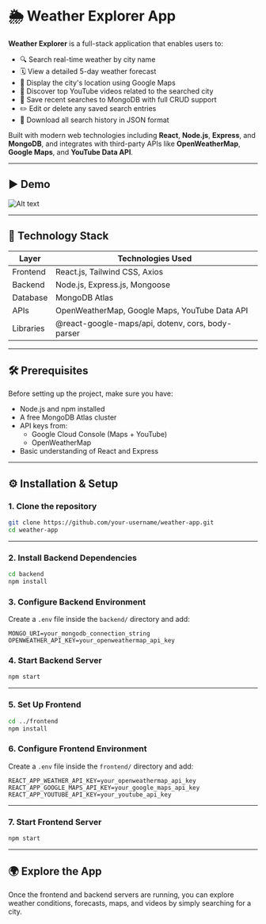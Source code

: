 # 🌦️ Weather Explorer App

**Weather Explorer** is a full-stack application that enables users to:

- 🔍 Search real-time weather by city name  
- 🗓️ View a detailed 5-day weather forecast  
- 📍 Display the city's location using Google Maps  
- 🎥 Discover top YouTube videos related to the searched city  
- 📝 Save recent searches to MongoDB with full CRUD support  
- ✏️ Edit or delete any saved search entries  
- 📄 Download all search history in JSON format  

Built with modern web technologies including **React**, **Node.js**, **Express**, and **MongoDB**, and integrates with third-party APIs like **OpenWeatherMap**, **Google Maps**, and **YouTube Data API**.

---
## ▶️ Demo

![Alt text](Demo.gif)

---



## 🚀 Technology Stack

| Layer      | Technologies Used                                  |
|------------|-----------------------------------------------------|
| Frontend   | React.js, Tailwind CSS, Axios                      |
| Backend    | Node.js, Express.js, Mongoose                      |
| Database   | MongoDB Atlas                                      |
| APIs       | OpenWeatherMap, Google Maps, YouTube Data API     |
| Libraries  | @react-google-maps/api, dotenv, cors, body-parser |

---

## 🛠️ Prerequisites

Before setting up the project, make sure you have:

- Node.js and npm installed  
- A free MongoDB Atlas cluster  
- API keys from:
  - Google Cloud Console (Maps + YouTube)
  - OpenWeatherMap  
- Basic understanding of React and Express  

---

## ⚙️ Installation & Setup

### 1. Clone the repository

```bash
git clone https://github.com/your-username/weather-app.git
cd weather-app
```

---

### 2. Install Backend Dependencies

```bash
cd backend
npm install
```

### 3. Configure Backend Environment

Create a `.env` file inside the `backend/` directory and add:

```
MONGO_URI=your_mongodb_connection_string
OPENWEATHER_API_KEY=your_openweathermap_api_key
```

### 4. Start Backend Server

```bash
npm start
```

---

### 5. Set Up Frontend

```bash
cd ../frontend
npm install
```

### 6. Configure Frontend Environment

Create a `.env` file inside the `frontend/` directory and add:

```
REACT_APP_WEATHER_API_KEY=your_openweathermap_api_key
REACT_APP_GOOGLE_MAPS_API_KEY=your_google_maps_api_key
REACT_APP_YOUTUBE_API_KEY=your_youtube_api_key
```

---

### 7. Start Frontend Server

```bash
npm start
```

---

## 🌍 Explore the App

Once the frontend and backend servers are running, you can explore weather conditions, forecasts, maps, and videos by simply searching for a city.
